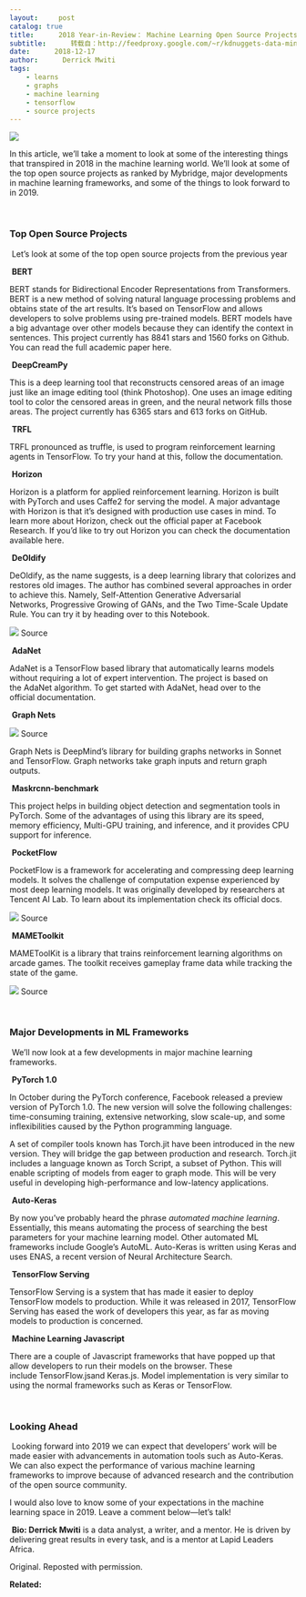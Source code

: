 ```yaml
---
layout:     post
catalog: true
title:      2018 Year-in-Review： Machine Learning Open Source Projects & Frameworks
subtitle:      转载自：http://feedproxy.google.com/~r/kdnuggets-data-mining-analytics/~3/PRBlUHEPdP4/2018-year-review-machine-learning-open-source-projects-frameworks.html
date:      2018-12-17
author:      Derrick Mwiti
tags:
    - learns
    - graphs
    - machine learning
    - tensorflow
    - source projects
---
```


![](http://feedproxy.google.com/wp-content/uploads/2018-header-image.jpg)


In this article, we’ll take a moment to look at some of the interesting things that transpired in 2018 in the machine learning world. We’ll look at some of the top open source projects as ranked by Mybridge, major developments in machine learning frameworks, and some of the things to look forward to in 2019.

 

### Top Open Source Projects

 Let’s look at some of the top open source projects from the previous year

 **BERT**

BERT stands for Bidirectional Encoder Representations from Transformers. BERT is a new method of solving natural language processing problems and obtains state of the art results. It’s based on TensorFlow and allows developers to solve problems using pre-trained models. BERT models have a big advantage over other models because they can identify the context in sentences. This project currently has 8841 stars and 1560 forks on Github. You can read the full academic paper here.

 **DeepCreamPy**

This is a deep learning tool that reconstructs censored areas of an image just like an image editing tool (think Photoshop). One uses an image editing tool to color the censored areas in green, and the neural network fills those areas. The project currently has 6365 stars and 613 forks on GitHub.

 **TRFL**

TRFL pronounced as truffle, is used to program reinforcement learning agents in TensorFlow. To try your hand at this, follow the documentation.

 **Horizon**

Horizon is a platform for applied reinforcement learning. Horizon is built with PyTorch and uses Caffe2 for serving the model. A major advantage with Horizon is that it’s designed with production use cases in mind. To learn more about Horizon, check out the official paper at Facebook Research. If you’d like to try out Horizon you can check the documentation available here.

 **DeOldify**

DeOldify, as the name suggests, is a deep learning library that colorizes and restores old images. The author has combined several approaches in order to achieve this. Namely, Self-Attention Generative Adversarial Networks, Progressive Growing of GANs, and the Two Time-Scale Update Rule. You can try it by heading over to this Notebook.

![](https://cdn-images-1.medium.com/max/800/1*8Vocf3aMGdIa2RPIcnRJlw.png)
Source

 **AdaNet**

AdaNet is a TensorFlow based library that automatically learns models without requiring a lot of expert intervention. The project is based on the AdaNet algorithm. To get started with AdaNet, head over to the official documentation.

 **Graph Nets**

![](https://cdn-images-1.medium.com/max/800/1*RMS9-M1V0aFADQMU2xLiBw.png)
Source

Graph Nets is DeepMind’s library for building graphs networks in Sonnet and TensorFlow. Graph networks take graph inputs and return graph outputs.

 **Maskrcnn-benchmark**

This project helps in building object detection and segmentation tools in PyTorch. Some of the advantages of using this library are its speed, memory efficiency, Multi-GPU training, and inference, and it provides CPU support for inference.

 **PocketFlow**

PocketFlow is a framework for accelerating and compressing deep learning models. It solves the challenge of computation expense experienced by most deep learning models. It was originally developed by researchers at Tencent AI Lab. To learn about its implementation check its official docs.

![](https://cdn-images-1.medium.com/max/800/1*ExLsoETmDcrLmQcpkZNt7A.png)
Source

 **MAMEToolkit**

MAMEToolKit is a library that trains reinforcement learning algorithms on arcade games. The toolkit receives gameplay frame data while tracking the state of the game.

![](https://www.kdnuggets.com/wp-content/uploads/mametoolkit-streetfighter.jpg)
Source

 

### Major Developments in ML Frameworks

 We’ll now look at a few developments in major machine learning frameworks.

 **PyTorch 1.0**

In October during the PyTorch conference, Facebook released a preview version of PyTorch 1.0. The new version will solve the following challenges: time-consuming training, extensive networking, slow scale-up, and some inflexibilities caused by the Python programming language.

A set of compiler tools known has Torch.jit have been introduced in the new version. They will bridge the gap between production and research. Torch.jit includes a language known as Torch Script, a subset of Python. This will enable scripting of models from eager to graph mode. This will be very useful in developing high-performance and low-latency applications.

 **Auto-Keras**

By now you’ve probably heard the phrase *automated machine learning*. Essentially, this means automating the process of searching the best parameters for your machine learning model. Other automated ML frameworks include Google’s AutoML. Auto-Keras is written using Keras and uses ENAS, a recent version of Neural Architecture Search.

 **TensorFlow Serving**

TensorFlow Serving is a system that has made it easier to deploy TensorFlow models to production. While it was released in 2017, TensorFlow Serving has eased the work of developers this year, as far as moving models to production is concerned.

 **Machine Learning Javascript**

There are a couple of Javascript frameworks that have popped up that allow developers to run their models on the browser. These include TensorFlow.jsand Keras.js. Model implementation is very similar to using the normal frameworks such as Keras or TensorFlow.

 

### Looking Ahead

 Looking forward into 2019 we can expect that developers’ work will be made easier with advancements in automation tools such as Auto-Keras. We can also expect the performance of various machine learning frameworks to improve because of advanced research and the contribution of the open source community.

I would also love to know some of your expectations in the machine learning space in 2019. Leave a comment below—let’s talk!

 **Bio: Derrick Mwiti** is a data analyst, a writer, and a mentor. He is driven by delivering great results in every task, and is a mentor at Lapid Leaders Africa.

Original. Reposted with permission.

**Related:**



 
